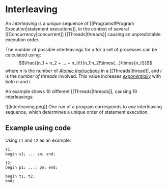 # Interleaving

An *interleaving* is a *unique* sequence of [[Programs#Program Execution|statement executions]], in the context of several [[Concurrency|concurrent]] [[Threads|threads]] causing an unpredictable execution order. 

The number of possible interleavings for a for a set of processes can be calculated using:
$$\frac{(n_1 + n_2 + ... + n_i)!}{n_1!n_2!\times{...}\times{n_i!}}$$
where $n$ is the number of *[Atomic Instructions](https://stackoverflow.com/a/1762179)* in a [[Threads|thread]], and $i$ is the *number of threads* involved. This value increases *[exponentially](https://en.wikipedia.org/wiki/Exponential_function)* with *both* $n$ and $i$.

An example shows 10 different [[Threads|threads]], causing 10 interleavings:

![[Interleaving.png]]
One run of a program corresponds to *one* interleaving sequence, which determines a unique order of statement execution.

## Example using code

Using `t1` and `t2` as an example:
```
t1;
begin s1; ... sm; end;

t2;
begin p1; ...; pn; end;

begin t1, t2;
end;
```